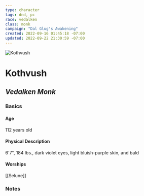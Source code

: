 ```yaml
---
type: character
tags: dnd, pc
race: vedalken
class: monk
campaign: "Dal Glug's Awakening"
created: 2022-09-16 01:45:18 -07:00
updated: 2022-09-22 21:30:59 -07:00
---
```

![Kothvush](https://media.discordapp.net/attachments/878055103267995661/878055857219330058/Screenshot_2021-08-04_235413.png?width=412&height=300)
# **Kothvush**
## *Vedalken Monk*

### **Basics**
#### Age
112 years old

#### Physical Description
6'7", 184 lbs., dark violet eyes, light bluish-purple skin, and bald

#### Worships
[[Selune]]

### **Notes**
